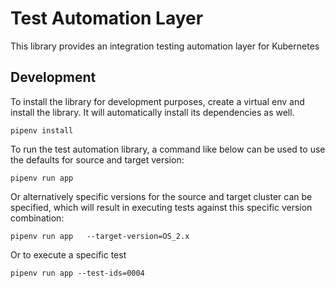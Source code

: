 # Test Automation Layer

This library provides an integration testing automation layer for Kubernetes

## Development

To install the library for development purposes, create a virtual env and install the library. It will automatically install its dependencies as well.

```shell
pipenv install
```

To run the test automation library, a command like below can be used to use the defaults for source and target version:
```shell
pipenv run app
```

Or alternatively specific versions for the source and target cluster can be specified, which will result in executing tests against this specific version combination:
```shell
pipenv run app   --target-version=OS_2.x
```

Or to execute a specific test
```shell
pipenv run app --test-ids=0004
```